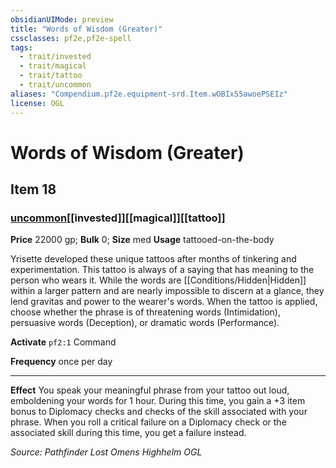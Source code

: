 ```yaml
---
obsidianUIMode: preview
title: "Words of Wisdom (Greater)"
cssclasses: pf2e,pf2e-spell
tags:
  - trait/invested
  - trait/magical
  - trait/tattoo
  - trait/uncommon
aliases: "Compendium.pf2e.equipment-srd.Item.wOBIx55awoePSEIz"
license: OGL
---
```

# Words of Wisdom (Greater)
## Item 18
### [uncommon](uncommon "Uncommon Rarity Trait")[[invested]][[magical]][[tattoo]]


**Price** 22000 gp; 
**Bulk** 0; **Size** med
**Usage** tattooed-on-the-body

Yrisette developed these unique tattoos after months of tinkering and experimentation. This tattoo is always of a saying that has meaning to the person who wears it. While the words are [[Conditions/Hidden|Hidden]] within a larger pattern and are nearly impossible to discern at a glance, they lend gravitas and power to the wearer's words. When the tattoo is applied, choose whether the phrase is of threatening words (Intimidation), persuasive words (Deception), or dramatic words (Performance).

**Activate** `pf2:1` Command

**Frequency** once per day

* * *

**Effect** You speak your meaningful phrase from your tattoo out loud, emboldening your words for 1 hour. During this time, you gain a +3 item bonus to Diplomacy checks and checks of the skill associated with your phrase. When you roll a critical failure on a Diplomacy check or the associated skill during this time, you get a failure instead.

*Source: Pathfinder Lost Omens Highhelm*
*OGL*
